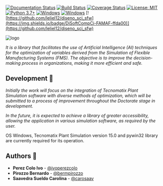 [![Documentation Status](https://readthedocs.org/projects/simulai/badge/?version=latest)](https://simulai.readthedocs.io/en/latest/?badge=latest)
[![Build Status](https://travis-ci.com/carosaav/SimulAI.svg?branch=master)](https://travis-ci.com/carosaav/SimulAI)
[![Coverage Status](https://coveralls.io/repos/github/carosaav/SimulAI/badge.svg?branch=master)](
https://coveralls.io/github/carosaav/SimulAI?branch=master)
[![License: MIT](https://img.shields.io/badge/License-MIT-blue.svg)](https://opensource.org/licenses/MIT)
[![Python 3.7+](https://img.shields.io/badge/Python-3.7+-blue.svg)](https://www.python.org/downloads/release/python-370/)
[![Windows](https://img.shields.io/badge/OS-Windows-blue.svg)](https://www.microsoft.com/windows)
[![Windows](https://img.shields.io/badge/Software-Tecnomatix%20Plant%20Simulation-blue.svg)](https://www.plm.automation.siemens.com/store/en-us/trial/plant-simulation.html)
[![https://github.com/leliel12/diseno_sci_sfw](https://img.shields.io/badge/DiSoftCompCi-FAMAF-ffda00)](https://github.com/leliel12/diseno_sci_sfw)

![logo](https://github.com/carosaav/SimulAI/blob/master/docs/_static/logo_long.png)

_It is a library that facilitates the use of Artificial Intelligence (AI) techniques for the optimization of variables derived from the Simulation of Flexible Manufacturing Systems (FMS). The objective is to improve the decision-making process in organizations, making it more efficient and safe._

## Development 🔨

_Initially the work will focus on the integration of Tecnomatix Plant Simulation software with diverse methods of optimization, which will be submitted to a process of improvement throughout the Doctorate stage in development._

_In the future, it is expected to achieve a library of greater accessibility, allowing the application in various simulation software, as required by the user._

OS Windows, Tecnomatix Plant Simulation version 15.0 and pywin32 library are currently required for its operation.

## Authors 👥

* **Perez Colo Ivo** - [@ivoperezcolo](https://github.com/IvoPerezColo)
* **Pirozzo Bernardo** - [@bermpirozzo](https://github.com/BerMPirozzo)
* **Saavedra Sueldo Carolina** - [@carosaav](https://github.com/carosaav)

